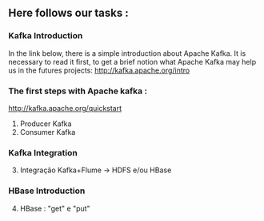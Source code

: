 ## Here follows our tasks :
### Kafka Introduction
In the link below, there is a simple introduction about Apache Kafka. It is necessary to read it first, to get a brief notion what Apache Kafka may help us in the futures projects: 
http://kafka.apache.org/intro

### The first steps with Apache kafka :
http://kafka.apache.org/quickstart

1. Producer Kafka
 2. Consumer Kafka
### Kafka Integration 
 3. Integração Kafka+Flume -> HDFS e/ou HBase
### HBase Introduction 
 4. HBase : "get" e "put"  
